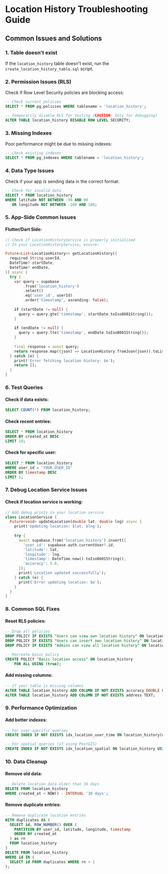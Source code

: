 # Location History Troubleshooting Guide

## Common Issues and Solutions

### 1. Table doesn't exist
If the `location_history` table doesn't exist, run the `create_location_history_table.sql` script.

### 2. Permission Issues (RLS)
Check if Row Level Security policies are blocking access:
```sql
-- Check current policies
SELECT * FROM pg_policies WHERE tablename = 'location_history';

-- Temporarily disable RLS for testing (CAUTION: Only for debugging)
ALTER TABLE location_history DISABLE ROW LEVEL SECURITY;
```

### 3. Missing Indexes
Poor performance might be due to missing indexes:
```sql
-- Check existing indexes
SELECT * FROM pg_indexes WHERE tablename = 'location_history';
```

### 4. Data Type Issues
Check if your app is sending data in the correct format:
```sql
-- Check for invalid data
SELECT * FROM location_history 
WHERE latitude NOT BETWEEN -90 AND 90 
   OR longitude NOT BETWEEN -180 AND 180;
```

### 5. App-Side Common Issues

#### Flutter/Dart Side:
```dart
// Check if LocationHistoryService is properly initialized
// In your LocationHistoryService, ensure:

Future<List<LocationHistory>> getLocationHistory({
  required String userId,
  DateTime? startDate,
  DateTime? endDate,
}) async {
  try {
    var query = supabase
        .from('location_history')
        .select()
        .eq('user_id', userId)
        .order('timestamp', ascending: false);
    
    if (startDate != null) {
      query = query.gte('timestamp', startDate.toIso8601String());
    }
    
    if (endDate != null) {
      query = query.lte('timestamp', endDate.toIso8601String());
    }
    
    final response = await query;
    return response.map((json) => LocationHistory.fromJson(json)).toList();
  } catch (e) {
    print('Error fetching location history: $e');
    return [];
  }
}
```

### 6. Test Queries

#### Check if data exists:
```sql
SELECT COUNT(*) FROM location_history;
```

#### Check recent entries:
```sql
SELECT * FROM location_history 
ORDER BY created_at DESC 
LIMIT 10;
```

#### Check for specific user:
```sql
SELECT * FROM location_history 
WHERE user_id = 'YOUR_USER_ID'
ORDER BY timestamp DESC 
LIMIT 5;
```

### 7. Debug Location Service Issues

#### Check if location service is working:
```dart
// Add debug prints in your location service
class LocationService {
  Future<void> updateLocation(double lat, double lng) async {
    print('Updating location: $lat, $lng');
    
    try {
      await supabase.from('location_history').insert({
        'user_id': supabase.auth.currentUser?.id,
        'latitude': lat,
        'longitude': lng,
        'timestamp': DateTime.now().toIso8601String(),
        'accuracy': 5.0,
      });
      print('Location updated successfully');
    } catch (e) {
      print('Error updating location: $e');
    }
  }
}
```

### 8. Common SQL Fixes

#### Reset RLS policies:
```sql
-- Drop all policies
DROP POLICY IF EXISTS "Users can view own location history" ON location_history;
DROP POLICY IF EXISTS "Users can insert own location history" ON location_history;
DROP POLICY IF EXISTS "Admins can view all location history" ON location_history;

-- Recreate basic policy
CREATE POLICY "Basic location access" ON location_history
    FOR ALL USING (true);
```

#### Add missing columns:
```sql
-- If your table is missing columns
ALTER TABLE location_history ADD COLUMN IF NOT EXISTS accuracy DOUBLE PRECISION;
ALTER TABLE location_history ADD COLUMN IF NOT EXISTS address TEXT;
```

### 9. Performance Optimization

#### Add better indexes:
```sql
-- For user-specific queries
CREATE INDEX IF NOT EXISTS idx_location_user_time ON location_history(user_id, timestamp DESC);

-- For spatial queries (if using PostGIS)
CREATE INDEX IF NOT EXISTS idx_location_spatial ON location_history USING GIST (ST_Point(longitude, latitude));
```

### 10. Data Cleanup

#### Remove old data:
```sql
-- Delete location data older than 30 days
DELETE FROM location_history 
WHERE created_at < NOW() - INTERVAL '30 days';
```

#### Remove duplicate entries:
```sql
-- Remove duplicate location entries
WITH duplicates AS (
  SELECT id, ROW_NUMBER() OVER (
    PARTITION BY user_id, latitude, longitude, timestamp 
    ORDER BY created_at
  ) as rn
  FROM location_history
)
DELETE FROM location_history 
WHERE id IN (
  SELECT id FROM duplicates WHERE rn > 1
);
```